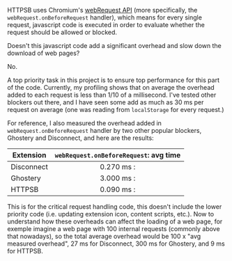 HTTPSB uses Chromium's [webRequest API](http://developer.chrome.com/extensions/webRequest.html) (more specifically, the `webRequest.onBeforeRequest` handler), which means for every single request, javascript code is executed in order to evaluate whether the request should be allowed or blocked.

Doesn't this javascript code add a significant overhead and slow down the download of web pages?

No.

A top priority task in this project is to ensure top performance for this part of the code. Currently, my profiling  shows that on average the overhead added to each request is less than 1/10 of a millisecond. I've tested other blockers out there, and I have seen some add as much as 30 ms per request on average (one was reading from `localStorage` for every request.)

For reference, I also measured the overhead added in `webRequest.onBeforeRequest` handler by two other popular blockers, Ghostery and Disconnect, and here are the results:

| Extension  | `webRequest.onBeforeRequest`: avg time |
| ---------- |:--------------------------------------:|
| Disconnect | 0.270 ms                              :|
| Ghostery   | 3.000 ms                              :|
| HTTPSB     | 0.090 ms                              :|

This is for the critical request handling code, this doesn't include the lower priority code (i.e. updating extension icon, content scripts, etc.). Now to understand how these overheads can affect the loading of a web page, for exemple imagine a web page with 100 internal requests (commonly above that nowadays), so the total average overhead would be 100 x "avg measured overhead", 27 ms for Disconnect, 300 ms for Ghostery, and 9 ms for HTTPSB.